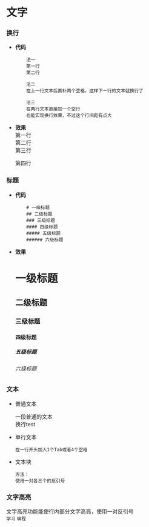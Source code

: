 # 文字
### 换行
- **代码**
  ```
      法一  
      第一行  
      第二行
  
      法二  
      在上一行文本后面补两个空格，这样下一行的文本就换行了

      法三
      在两行文本直接加一个空行  
      也能实现换行效果，不过这个行间距有点大
  ```

- **效果**  
  第一行  
  第二行<br>
  第三行

  第四行
  
### 标题
- **代码**
  ```
      # 一级标题
      ## 二级标题
      ### 三级标题
      #### 四级标题
      ##### 五级标题
      ###### 六级标题
  ````
  
- **效果**
  # 一级标题
  ## 二级标题
  ### 三级标题
  #### 四级标题
  ##### 五级标题
  ###### 六级标题

### 文本

  - 普通文本<br>
  
    一段普通的文本  
    换行test

  - 单行文本
    ```
    在一行开头加入1个Tab或者4个空格
    ```
  - 文本块
    ```
    方法：
    使用一对各三个的反引号
    ```
### 文字高亮

文字高亮功能能使行内部分文字高亮，使用一对反引号<br>
 `学习` `编程`
    
  
